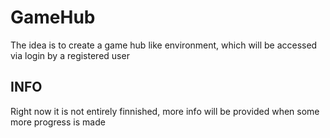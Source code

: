 # GameHub
The idea is to create a game hub like environment, which will be accessed via login by a registered user
## INFO
Right now it is not entirely finnished, more info will be provided when some more progress is made
